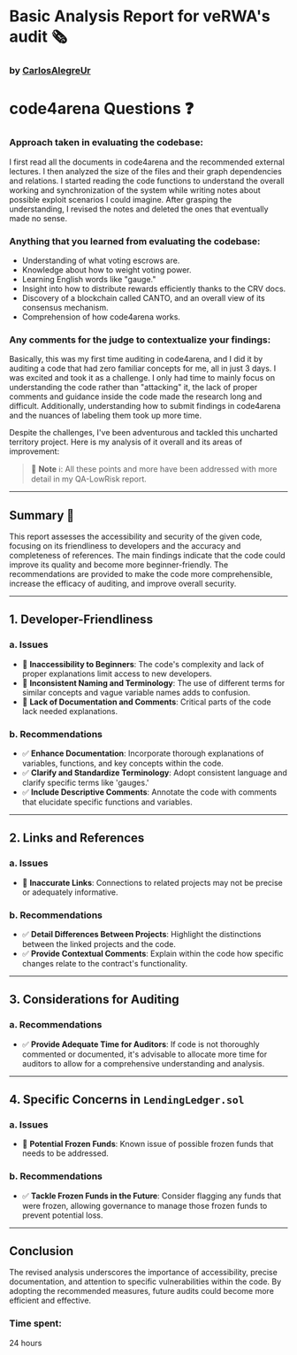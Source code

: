 # Basic Analysis Report for veRWA's audit 🗞️ 
###  by [CarlosAlegreUr](https://github.com/CarlosAlegreUr)

# code4arena Questions ❓

### Approach taken in evaluating the codebase:
I first read all the documents in code4arena and the recommended external lectures. I then analyzed the size of the files and their graph dependencies and relations. I started reading the code functions to understand the overall working and synchronization of the system while writing notes about possible exploit scenarios I could imagine. After grasping the understanding, I revised the notes and deleted the ones that eventually made no sense.

### Anything that you learned from evaluating the codebase:
- Understanding of what voting escrows are.
- Knowledge about how to weight voting power.
- Learning English words like "gauge."
- Insight into how to distribute rewards efficiently thanks to the CRV docs.
- Discovery of a blockchain called CANTO, and an overall view of its consensus mechanism.
- Comprehension of how code4arena works.

### Any comments for the judge to contextualize your findings:
Basically, this was my first time auditing in code4arena, and I did it by auditing a code that had zero familiar concepts for me, all in just 3 days. I was excited and took it as a challenge. I only had time to mainly focus on understanding the code rather than "attacking" it, the lack of proper comments and guidance inside the code made the research long and difficult. Additionally, understanding how to submit findings in code4arena and the nuances of labeling them took up more time.

Despite the challenges, I've been adventurous and tackled this uncharted territory project. Here is my analysis of it overall and its areas of improvement:

> 📘 **Note** ℹ️: All these points and more have been addressed with more detail in my QA-LowRisk report.

---

## Summary 📌

This report assesses the accessibility and security of the given code, focusing on its friendliness to developers and the accuracy and completeness of references. The main findings indicate that the code could improve its quality and become more beginner-friendly. The recommendations are provided to make the code more comprehensible, increase the efficacy of auditing, and improve overall security.

---

## 1. Developer-Friendliness

### a. Issues
- 🚫 **Inaccessibility to Beginners**: The code's complexity and lack of proper explanations limit access to new developers.
- 🚫 **Inconsistent Naming and Terminology**: The use of different terms for similar concepts and vague variable names adds to confusion.
- 🚫 **Lack of Documentation and Comments**: Critical parts of the code lack needed explanations.

### b. Recommendations
- ✅ **Enhance Documentation**: Incorporate thorough explanations of variables, functions, and key concepts within the code.
- ✅ **Clarify and Standardize Terminology**: Adopt consistent language and clarify specific terms like 'gauges.'
- ✅ **Include Descriptive Comments**: Annotate the code with comments that elucidate specific functions and variables.

---

## 2. Links and References

### a. Issues
- 🚫 **Inaccurate Links**: Connections to related projects may not be precise or adequately informative.

### b. Recommendations
- ✅ **Detail Differences Between Projects**: Highlight the distinctions between the linked projects and the code.
- ✅ **Provide Contextual Comments**: Explain within the code how specific changes relate to the contract's functionality.

---

## 3. Considerations for Auditing

### a. Recommendations
- ✅ **Provide Adequate Time for Auditors**: If code is not thoroughly commented or documented, it's advisable to allocate more time for auditors to allow for a comprehensive understanding and analysis.

---

## 4. Specific Concerns in `LendingLedger.sol`

### a. Issues
- 🚫 **Potential Frozen Funds**: Known issue of possible frozen funds that needs to be addressed.

### b. Recommendations
- ✅ **Tackle Frozen Funds in the Future**: Consider flagging any funds that were frozen, allowing governance to manage those frozen funds to prevent potential loss.

---

## Conclusion

The revised analysis underscores the importance of accessibility, precise documentation, and attention to specific vulnerabilities within the code. By adopting the recommended measures, future audits could become more efficient and effective.


### Time spent:
24 hours